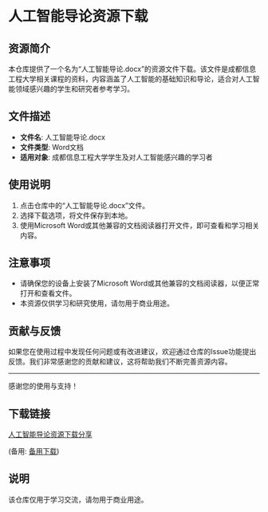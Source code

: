 # 人工智能导论资源下载

## 资源简介

本仓库提供了一个名为“人工智能导论.docx”的资源文件下载。该文件是成都信息工程大学相关课程的资料，内容涵盖了人工智能的基础知识和导论，适合对人工智能领域感兴趣的学生和研究者参考学习。

## 文件描述

- **文件名**: 人工智能导论.docx
- **文件类型**: Word文档
- **适用对象**: 成都信息工程大学学生及对人工智能感兴趣的学习者

## 使用说明

1. 点击仓库中的“人工智能导论.docx”文件。
2. 选择下载选项，将文件保存到本地。
3. 使用Microsoft Word或其他兼容的文档阅读器打开文件，即可查看和学习相关内容。

## 注意事项

- 请确保您的设备上安装了Microsoft Word或其他兼容的文档阅读器，以便正常打开和查看文件。
- 本资源仅供学习和研究使用，请勿用于商业用途。

## 贡献与反馈

如果您在使用过程中发现任何问题或有改进建议，欢迎通过仓库的Issue功能提出反馈。我们非常感谢您的贡献和建议，这将帮助我们不断完善资源内容。

---

感谢您的使用与支持！

## 下载链接
[人工智能导论资源下载分享](https://pan.quark.cn/s/b62426266bfc) 

(备用: [备用下载](https://pan.baidu.com/s/1DVGZ7blF_pbuisaXd5F5Kg?pwd=1234))

## 说明

该仓库仅用于学习交流，请勿用于商业用途。
